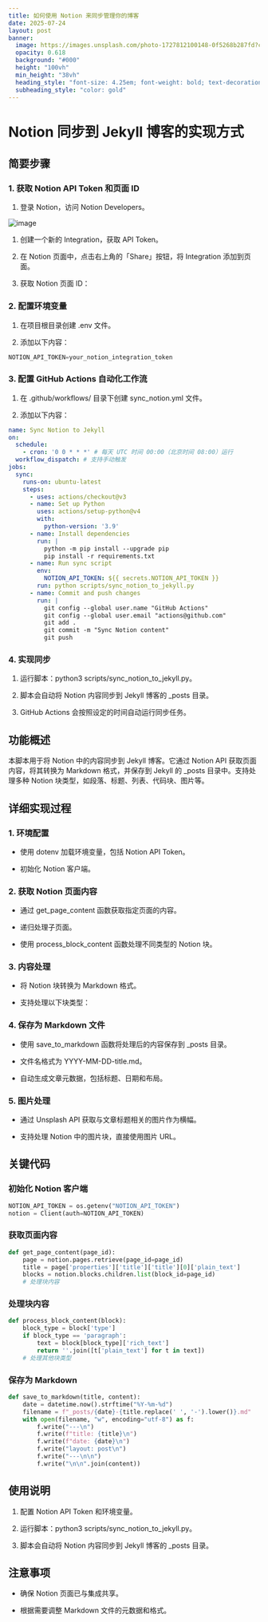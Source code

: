 ```yaml
---
title: 如何使用 Notion 来同步管理你的博客
date: 2025-07-24
layout: post
banner:
  image: https://images.unsplash.com/photo-1727812100148-0f5268b287fd?crop=entropy&cs=tinysrgb&fit=max&fm=jpg&ixid=M3w2OTIwMzJ8MHwxfHJhbmRvbXx8fHx8fHx8fDE3NTMzNjcwODZ8&ixlib=rb-4.1.0&q=80&w=1080
  opacity: 0.618
  background: "#000"
  height: "100vh"
  min_height: "38vh"
  heading_style: "font-size: 4.25em; font-weight: bold; text-decoration: underline"
  subheading_style: "color: gold"
---
```


# Notion 同步到 Jekyll 博客的实现方式

## 简要步骤

### 1. 获取 Notion API Token 和页面 ID

1. 登录 Notion，访问 Notion Developers。

![image](https://prod-files-secure.s3.us-west-2.amazonaws.com/a7a0cc5a-89b9-4cda-8686-1fba0ca52f40/d19c1afe-dea5-4312-9333-786b0ba83054/image.png?X-Amz-Algorithm=AWS4-HMAC-SHA256&X-Amz-Content-Sha256=UNSIGNED-PAYLOAD&X-Amz-Credential=ASIAZI2LB466UHHEFV7X%2F20250724%2Fus-west-2%2Fs3%2Faws4_request&X-Amz-Date=20250724T142445Z&X-Amz-Expires=3600&X-Amz-Security-Token=IQoJb3JpZ2luX2VjEAUaCXVzLXdlc3QtMiJIMEYCIQD5WlHRgcoMLJv7VoBA4b41kCn%2BOT3i2o5E5y8F6rpnJAIhAL3lZuaNM44UtfdLxVAaiTRXk1dMgX3v8qXsMKZgwg5cKv8DCC4QABoMNjM3NDIzMTgzODA1IgxYaefIiN0sWdv1SFoq3AOr3Ei4p1q2lHhccJAvc0JiQQkpx3iXhxxsnVh231VAQ%2Fi6CwiFtF6THCwoOUbjWH2j78vHt3hM4n0zK4ylWypLruyLULvWrpb4wd2dA8Ucx%2F9vw8Icrao80fsJUAVD%2B6v%2F2ZJoqTVnjAjvFy8lifv3WjysNh3HRcJqAst%2Fk2yXteVI1fhrFcX6uoocoeav1IQ3KReSaCje0HqT2vaXi7CxPKlmMn2Km9Spw00DQqdMICM%2FAFgvBWV44WXP%2BHq1gBwnoju1sMndS0LHS3iyEAOCliQjYEhpBtnGVDMy31O8FnTqoagv71XYxwxSZFSMQK9guX5Hyot2cxlvVv5o1RRWuMr6mpSNU6kbB3hbhBEVesNHtxCcdMJKNHaTZDT5WCo5bkyf%2FP1ze5J2LDqJb%2Bjrwy6cobeMNEeJ6Mpk7ITCLFHMXHEKLqPc50P9YC89%2BNvuqxyjQBeYpWYHJPhA5hgO1YKz3Jm5eBPWUz7QBK6XAEhIuNfmitNMcL%2FYRJcqNJHofR64LHJsa31Qn3OwPDZuRxd%2BsNaRRItF%2FwEiimA%2BaxbcWzCRCbB7QuVpgJcBpf0KDkF60Qoc%2F1QW3GrTEShPhXBFaRN5LRzGEKvD90YFcOQrjpblfiV9dfut%2FTC02YjEBjqkAS%2Fx%2FhyFRFUT8P6VnitlW51G0Rl%2F9v3OXXwcny0I6xlgXM0LdQ%2BP8qTAjfjZaT9eZG72YS50OMBjCmWgyMk6Gh52YvX0%2FOvuruQUZN5hKYxKnwjN7pg6%2BwMkqFgxz5e%2Fp3%2BArCaBDs6jOxZN%2FNOeppsgWKiJeMzI363PutibEACqUV2DGjYvzsBNY69Xx9CN3lIjeRVWx5NynHc7GcaqV5MJdjBi&X-Amz-Signature=a6c66e7e85893b767af95ca6e857abbd83e373a51c41037c8f7ee988753db321&X-Amz-SignedHeaders=host&x-amz-checksum-mode=ENABLED&x-id=GetObject)

1. 创建一个新的 Integration，获取 API Token。

1. 在 Notion 页面中，点击右上角的「Share」按钮，将 Integration 添加到页面。

1. 获取 Notion 页面 ID：


### 2. 配置环境变量

1. 在项目根目录创建 .env 文件。

1. 添加以下内容：

```javascript
NOTION_API_TOKEN=your_notion_integration_token
```

### 3. 配置 GitHub Actions 自动化工作流

1. 在 .github/workflows/ 目录下创建 sync_notion.yml 文件。

1. 添加以下内容：

```yaml
name: Sync Notion to Jekyll
on:
  schedule:
    - cron: '0 0 * * *' # 每天 UTC 时间 00:00（北京时间 08:00）运行
  workflow_dispatch: # 支持手动触发
jobs:
  sync:
    runs-on: ubuntu-latest
    steps:
      - uses: actions/checkout@v3
      - name: Set up Python
        uses: actions/setup-python@v4
        with:
          python-version: '3.9'
      - name: Install dependencies
        run: |
          python -m pip install --upgrade pip
          pip install -r requirements.txt
      - name: Run sync script
        env:
          NOTION_API_TOKEN: ${{ secrets.NOTION_API_TOKEN }}
        run: python scripts/sync_notion_to_jekyll.py
      - name: Commit and push changes
        run: |
          git config --global user.name "GitHub Actions"
          git config --global user.email "actions@github.com"
          git add .
          git commit -m "Sync Notion content"
          git push
```

### 4. 实现同步

1. 运行脚本：python3 scripts/sync_notion_to_jekyll.py。

1. 脚本会自动将 Notion 内容同步到 Jekyll 博客的 _posts 目录。

1. GitHub Actions 会按照设定的时间自动运行同步任务。

## 功能概述

本脚本用于将 Notion 中的内容同步到 Jekyll 博客。它通过 Notion API 获取页面内容，将其转换为 Markdown 格式，并保存到 Jekyll 的 _posts 目录中。支持处理多种 Notion 块类型，如段落、标题、列表、代码块、图片等。

## 详细实现过程

### 1. 环境配置

- 使用 dotenv 加载环境变量，包括 Notion API Token。

- 初始化 Notion 客户端。

### 2. 获取 Notion 页面内容

- 通过 get_page_content 函数获取指定页面的内容。

- 递归处理子页面。

- 使用 process_block_content 函数处理不同类型的 Notion 块。

### 3. 内容处理

- 将 Notion 块转换为 Markdown 格式。

- 支持处理以下块类型：


### 4. 保存为 Markdown 文件

- 使用 save_to_markdown 函数将处理后的内容保存到 _posts 目录。

- 文件名格式为 YYYY-MM-DD-title.md。

- 自动生成文章元数据，包括标题、日期和布局。

### 5. 图片处理

- 通过 Unsplash API 获取与文章标题相关的图片作为横幅。

- 支持处理 Notion 中的图片块，直接使用图片 URL。

## 关键代码

### 初始化 Notion 客户端

```python
NOTION_API_TOKEN = os.getenv("NOTION_API_TOKEN")
notion = Client(auth=NOTION_API_TOKEN)
```

### 获取页面内容

```python
def get_page_content(page_id):
    page = notion.pages.retrieve(page_id=page_id)
    title = page['properties']['title']['title'][0]['plain_text']
    blocks = notion.blocks.children.list(block_id=page_id)
    # 处理块内容
```

### 处理块内容

```python
def process_block_content(block):
    block_type = block['type']
    if block_type == 'paragraph':
        text = block[block_type]['rich_text']
        return ''.join([t['plain_text'] for t in text])
    # 处理其他块类型
```

### 保存为 Markdown

```python
def save_to_markdown(title, content):
    date = datetime.now().strftime("%Y-%m-%d")
    filename = f"_posts/{date}-{title.replace(' ', '-').lower()}.md"
    with open(filename, "w", encoding="utf-8") as f:
        f.write("---\n")
        f.write(f"title: {title}\n")
        f.write(f"date: {date}\n")
        f.write("layout: post\n")
        f.write("---\n\n")
        f.write("\n\n".join(content))
```

## 使用说明

1. 配置 Notion API Token 和环境变量。

1. 运行脚本：python3 scripts/sync_notion_to_jekyll.py。

1. 脚本会自动将 Notion 内容同步到 Jekyll 博客的 _posts 目录。

## 注意事项

- 确保 Notion 页面已与集成共享。

- 根据需要调整 Markdown 文件的元数据和格式。
